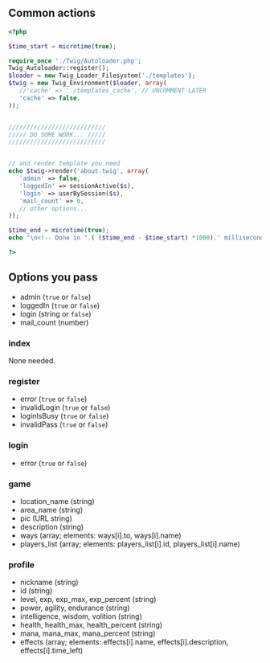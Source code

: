 Common actions
--------------

```php
<?php

$time_start = microtime(true);

require_once './Twig/Autoloader.php';
Twig_Autoloader::register();
$loader = new Twig_Loader_Filesystem('./templates');
$twig = new Twig_Environment($loader, array(
   //'cache' => './templates_cache', // UNCOMMENT LATER
   'cache' => false,
));


///////////////////////////
///// DO SOME WORK... /////
///////////////////////////


// and render template you need
echo $twig->render('about.twig', array(
   'admin' => false,
   'loggedIn' => sessionActive($s),
   'login' => userBySession($s),
   'mail_count' => 0,
   // other options...
));

$time_end = microtime(true);
echo "\n<!-- Done in ".( ($time_end - $time_start) *1000).' milliseconds -->';

?>
```

Options you pass
----------------

* admin (`true` or `false`)
* loggedIn (`true` or `false`)
* login (string or `false`)
* mail_count (number)

### index

None needed.

### register

* error (`true` or `false`)
* invalidLogin (`true` or `false`)
* loginIsBusy (`true` or `false`)
* invalidPass (`true` or `false`)

### login

* error (`true` or `false`)

### game

* location\_name (string)
* area\_name (string)
* pic (URL string)
* description (string)
* ways (array; elements: ways\[i\].to, ways\[i\].name)
* players\_list (array; elements: players\_list\[i\].id, players\_list\[i\].name)

### profile

* nickname (string)
* id (string)
* level, exp, exp_max, exp\_percent (string)
* power, agility, endurance (string)
* intelligence, wisdom, volition (string)
* health, health\_max, health\_percent (string)
* mana, mana\_max, mana\_percent (string)
* effects (array; elements: effects\[i\].name, effects\[i\].description, effects\[i\].time_left)
